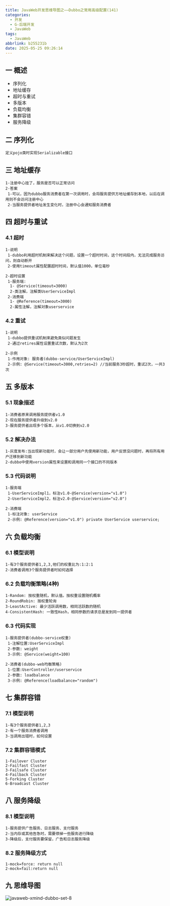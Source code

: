 ```yaml
---
title: JavaWeb开发思维导图之——Dubbo之常用高级配置(141)
categories:
  - 开发
  - G-后端开发
  - JavaWeb
tags:
  - JavaWeb
abbrlink: b255231b
date: 2025-05-25 09:26:14
---
```

## 一 概述

* 序列化
* 地址缓存
* 超时与重试
* 多版本
* 负载均衡
* 集群容错
* 服务降级

<!--more-->

## 二 序列化

```
定义pojo类时实现Serializable接口
```

## 三 地址缓存

```
1-注册中心挂了，服务是否可以正常访问
2-答案
 1-可以，因为dubbo服务消费者在第一次调用时，会将服务提供方地址缓存到本地，以后在调用则不会访问注册中心
 2-当服务提供者地址发生变化时，注册中心会通知服务消费者
```

## 四 超时与重试

### 4.1 超时

```
1-说明
 1-dubbo利用超时机制来解决这个问题，设置一个超时时间，这个时间段内，无法完成服务访问，则自动断开
 2-使用timeout属性配置超时时间，默认值1000，单位毫秒
 
2-超时设置
 1-服务端:
  1- @Service(timeout=3000)
  2-类注解，注解类UserServiceImpl
 2-消费端
  1- @Reference(timeout=3000)
  2-属性注解，注解对象userservice
```

### 4.2 重试

```
1-说明
 1-dubbo提供重试机制来避免类似问题发生
 2-通过retires属性设置重试次数，默认为2次
 
2-示例
 1-作用对象: 服务者(dubbo-service/UserServiceImpl)
 2-示例: @Service(timeout=3000,retries=2) //当前服务3秒超时，重试2次，一共3次
```

## 五 多版本

### 5.1 现象描述

```
1-消费者原来调用服务提供者v1.0
2-现在服务提供者升级到v2.0
3-服务提供者出现多个版本，从v1.0切换到v2.0
```

### 5.2 解决办法

```
1-灰度发布:当出现新功能时，会让一部分用户先使用新功能，用户反馈没问题时，再将所有用户迁移到新功能
2-dubbo中使用version属性来设置和调用同一个接口的不同版本
```

### 5.3 代码说明

```
1-服务端
 1-UserServiceImpl1，标注v1.0-@Service(version="v1.0")
 2-UserServiceImpl2，标注v2.0-@Service(version="v2.0")
 
2-消费端
 1-标注对象: userService
 2-示例: @Reference(version="v1.0") private UserService userservice;
```

## 六 负载均衡

### 6.1 模型说明

```
1-有3个服务提供者1,2,3,他们的权重比为:1:2:1
2-消费者调用3个服务提供者时如何选择
```

### 6.2 负载均衡策略(4种)

```
1-Random: 按权重随机，默认值。按权重设置随机概率
2-RoundRobin: 按权重轮询
3-LeastActive: 最少活跃调用数，相同活跃数的随机
4-ConsistentHash: 一致性Hash，相同参数的请求总是发到同一提供者
```

### 6.3 代码实现

```
1-服务提供者(dubbo-service权重)
 1-注解位置:UserServiceImpl
 2-参数: weight
 3-示例: @Service(weight=100)
 
2-消费者(dubbo-web均衡策略)
 1-位置:UserController/userservice
 2-参数: loadbalance
 3-示例: @Reference(loadbalance="random")
```

## 七 集群容错

### 7.1 模型说明

```
1-有3个服务提供者1,2,3
2-有一个服务消费者调用
3-当调用出错时，如何设置
```

### 7.2 集群容错模式

```
1-Failover Cluster
2-Failfast Cluster
3-Failsafe Cluster
4-Failback Cluster
5-Forking Cluster
6-Broadcast Cluster
```

## 八 服务降级

### 8.1 模型说明

```
1-服务提供广告服务、日志服务、支付服务
2-当内存或其他告急时，需要停掉一些服务进行降级
3-降级后，支付服务要保留，广告和日志服务降级
```

### 8.2 服务降级方式

```
1-mock=force: return null
2-mock=fail:return null
```


## 九 思维导图

![javaweb-xmind-dubbo-set-8][1]



[1]:https://cdn.jsdelivr.net/gh/PGzxc/CDN/blog-java/javaweb-xmind-dubbo-set-8.png